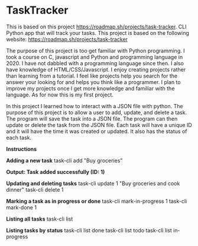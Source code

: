 # TaskTracker
This is based on this project https://roadmap.sh/projects/task-tracker.
CLI Python app that will track your tasks.
This project is based on the following website: https://roadmap.sh/projects/task-tracker

The purpose of this project is too get familiar with Python programming. I took a course on C, javascript and Python and programming language in 2020. I have not dabbled with a programming language since then. I also have knowledge of HTML/CSS/Javascript. I enjoy creating projects rather than learning from a tutorial. I feel like projects help you search for the answer your looking for and helps you think like a programmer. I plan to improve my projects once I get more knowledge and familiar with the language. As for now this is my first project. 

In this project I learned how to interact with a JSON file with python. The purpose of this project is to allow a user to add, update, and delete a task. The program will save the task into a JSON file. The program can then update or delete the task from the JSON file. Each task will have a unique ID and it will have the time it was created or updated. It also has the status of each task. 

**Instructions**

**Adding a new task**
task-cli add "Buy groceries"

**Output: Task added successfully (ID: 1)**

**Updating and deleting tasks**
task-cli update 1 "Buy groceries and cook dinner"
task-cli delete 1

**Marking a task as in progress or done**
task-cli mark-in-progress 1
task-cli mark-done 1

**Listing all tasks**
task-cli list

**Listing tasks by status**
task-cli list done
task-cli list todo
task-cli list in-progress
